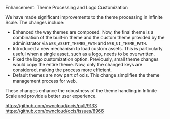 Enhancement: Theme Processing and Logo Customization

We have made significant improvements to the theme processing in Infinite Scale.
The changes include:

- Enhanced the way themes are composed. Now, the final theme is a combination of the built-in theme and the custom theme provided by the administrator via `WEB_ASSET_THEMES_PATH` and `WEB_UI_THEME_PATH`.
- Introduced a new mechanism to load custom assets. This is particularly useful when a single asset, such as a logo, needs to be overwritten.
- Fixed the logo customization option. Previously, small theme changes would copy the entire theme. Now, only the changed keys are considered, making the process more efficient.
- Default themes are now part of ocis. This change simplifies the theme management process for web.

These changes enhance the robustness of the theme handling in Infinite Scale and provide a better user experience.


https://github.com/owncloud/ocis/pull/9133
https://github.com/owncloud/ocis/issues/8966
